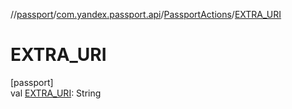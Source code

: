 //[passport](../../../index.md)/[com.yandex.passport.api](../index.md)/[PassportActions](index.md)/[EXTRA_URI](-e-x-t-r-a_-u-r-i.md)

# EXTRA_URI

[passport]\
val [EXTRA_URI](-e-x-t-r-a_-u-r-i.md): String
